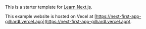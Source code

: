This is a starter template for [Learn Next.js](https://nextjs.org/learn).

This example website is hosted on Vecel at [https://next-first-app-gilhardl.vercel.app](https://next-first-app-gilhardl.vercel.app).
